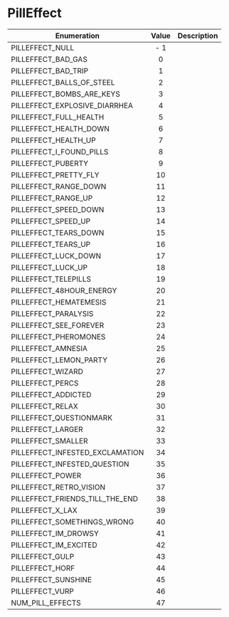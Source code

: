 # PillEffect

|Enumeration|Value|Description|
|-----------|:---:|-----------|
|PILLEFFECT_NULL|- 1||
|PILLEFFECT_BAD_GAS|0||
|PILLEFFECT_BAD_TRIP|1||
|PILLEFFECT_BALLS_OF_STEEL|2||
|PILLEFFECT_BOMBS_ARE_KEYS|3||
|PILLEFFECT_EXPLOSIVE_DIARRHEA|4||
|PILLEFFECT_FULL_HEALTH|5||
|PILLEFFECT_HEALTH_DOWN|6||
|PILLEFFECT_HEALTH_UP|7||
|PILLEFFECT_I_FOUND_PILLS|8||
|PILLEFFECT_PUBERTY|9||
|PILLEFFECT_PRETTY_FLY|10||
|PILLEFFECT_RANGE_DOWN|11||
|PILLEFFECT_RANGE_UP|12||
|PILLEFFECT_SPEED_DOWN|13||
|PILLEFFECT_SPEED_UP|14||
|PILLEFFECT_TEARS_DOWN|15||
|PILLEFFECT_TEARS_UP|16||
|PILLEFFECT_LUCK_DOWN|17||
|PILLEFFECT_LUCK_UP|18||
|PILLEFFECT_TELEPILLS|19||
|PILLEFFECT_48HOUR_ENERGY|20||
|PILLEFFECT_HEMATEMESIS|21||
|PILLEFFECT_PARALYSIS|22||
|PILLEFFECT_SEE_FOREVER|23||
|PILLEFFECT_PHEROMONES|24||
|PILLEFFECT_AMNESIA|25||
|PILLEFFECT_LEMON_PARTY|26||
|PILLEFFECT_WIZARD|27||
|PILLEFFECT_PERCS|28||
|PILLEFFECT_ADDICTED|29||
|PILLEFFECT_RELAX|30||
|PILLEFFECT_QUESTIONMARK|31||
|PILLEFFECT_LARGER|32||
|PILLEFFECT_SMALLER|33||
|PILLEFFECT_INFESTED_EXCLAMATION|34||
|PILLEFFECT_INFESTED_QUESTION|35||
|PILLEFFECT_POWER|36||
|PILLEFFECT_RETRO_VISION|37||
|PILLEFFECT_FRIENDS_TILL_THE_END|38||
|PILLEFFECT_X_LAX|39||
|PILLEFFECT_SOMETHINGS_WRONG|40||
|PILLEFFECT_IM_DROWSY|41||
|PILLEFFECT_IM_EXCITED|42||
|PILLEFFECT_GULP|43||
|PILLEFFECT_HORF|44||
|PILLEFFECT_SUNSHINE|45||
|PILLEFFECT_VURP|46||
|NUM_PILL_EFFECTS|47||
